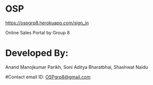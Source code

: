 # OSP
https://ospgrp8.herokuapp.com/sign_in

Online Sales Portal by Group 8

# Developed By:
Anand Manojkumar Parikh, Soni Aditya  Bharatbhai, Shashwat Naidu

#Contact email ID:
OSPgrp8@gmail.com


